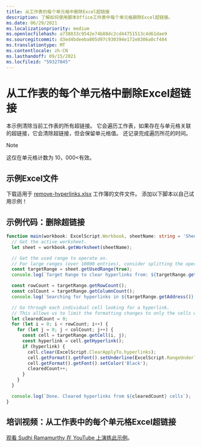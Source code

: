 ```yaml
---
title: 从工作表的每个单元格中删除Excel超链接
description: 了解如何使用脚本Office工作表中每个单元格删除Excel超链接。
ms.date: 06/29/2021
ms.localizationpriority: medium
ms.openlocfilehash: a738833c9542e74b88dc2cd44751513c4d61dae9
ms.sourcegitcommit: d3ed4bdeeba805d97c930394e172e8306a0cf484
ms.translationtype: MT
ms.contentlocale: zh-CN
ms.lasthandoff: 09/15/2021
ms.locfileid: "59327845"
---
```

# <a name="remove-hyperlinks-from-each-cell-in-an-excel-worksheet"></a>从工作表的每个单元格中删除Excel超链接

 本示例清除当前工作表的所有超链接。 它会遍历工作表，如果存在与单元格关联的超链接，它会清除超链接，但会保留单元格值。 还记录完成遍历所花的时间。

> [!NOTE]
> 这仅在单元格计数为 10，000<有效。

## <a name="sample-excel-file"></a>示例Excel文件

下载适用于 <a href="remove-hyperlinks.xlsx">remove-hyperlinks.xlsx</a> 工作簿的文件文件。 添加以下脚本以自己试用示例！

## <a name="sample-code-remove-hyperlinks"></a>示例代码：删除超链接

```TypeScript
function main(workbook: ExcelScript.Workbook, sheetName: string = 'Sheet1') {
  // Get the active worksheet. 
  let sheet = workbook.getWorksheet(sheetName);

  // Get the used range to operate on.
  // For large ranges (over 10000 entries), consider splitting the operation into batches for performance.
  const targetRange = sheet.getUsedRange(true);
  console.log(`Target Range to clear hyperlinks from: ${targetRange.getAddress()}`);

  const rowCount = targetRange.getRowCount();
  const colCount = targetRange.getColumnCount();
  console.log(`Searching for hyperlinks in ${targetRange.getAddress()} which contains ${(rowCount * colCount)} cells`);

  // Go through each individual cell looking for a hyperlink. 
  // This allows us to limit the formatting changes to only the cells with hyperlink formatting.
  let clearedCount = 0;
  for (let i = 0; i < rowCount; i++) {
    for (let j = 0; j < colCount; j++) {
      const cell = targetRange.getCell(i, j);
      const hyperlink = cell.getHyperlink();
      if (hyperlink) {
        cell.clear(ExcelScript.ClearApplyTo.hyperlinks);
        cell.getFormat().getFont().setUnderline(ExcelScript.RangeUnderlineStyle.none);
        cell.getFormat().getFont().setColor('Black');
        clearedCount++;
      }
    }
  }

  console.log(`Done. Cleared hyperlinks from ${clearedCount} cells`);
}
```

## <a name="training-video-remove-hyperlinks-from-each-cell-in-an-excel-worksheet"></a>培训视频：从工作表中的每个单元格Excel超链接

[观看 Sudhi Ramamurthy 在 YouTube 上演练此示例](https://youtu.be/v20fdinxpHU)。
